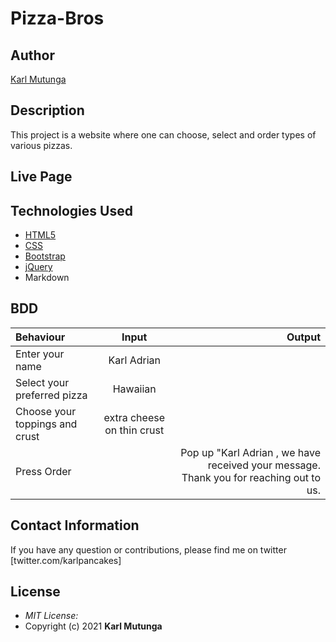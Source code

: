 # Pizza-Bros

## Author

[Karl Mutunga](https://github.com/Karl-Adrian)

## Description

This project is a website where one can choose, select and order types of various pizzas.

## Live Page

## Technologies Used

- [HTML5](https://github.com/topics/html5)
- [CSS](https://github.com/topics/css3)
- [Bootstrap](https://github.com/topics/bootstrap)
- [jQuery](https://github.com/topics/javascript)
- Markdown

## BDD

| Behaviour                      |           Input            |                                                                                 Output |
| :----------------------------- | :------------------------: | -------------------------------------------------------------------------------------: |
| Enter your name                |        Karl Adrian         |                                                                                        |
| Select your preferred pizza    |          Hawaiian          |                                                                                        |
| Choose your toppings and crust | extra cheese on thin crust |                                                                                        |
| Press Order                    |                            | Pop up "Karl Adrian , we have received your message. Thank you for reaching out to us. |

## Contact Information

If you have any question or contributions, please find me on twitter [twitter.com/karlpancakes]

## License

- _MIT License:_
- Copyright (c) 2021 **Karl Mutunga**
